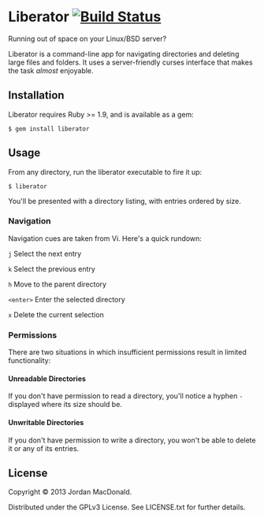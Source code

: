 # Liberator [![Build Status](https://travis-ci.org/jmacdonald/liberator.png)](https://travis-ci.org/jmacdonald/liberator)

Running out of space on your Linux/BSD server?

Liberator is a command-line app for navigating directories and deleting large files and folders. It uses a server-friendly curses interface that makes the task _almost_ enjoyable.

## Installation

Liberator requires Ruby >= 1.9, and is available as a gem:

```
$ gem install liberator
```

## Usage

From any directory, run the liberator executable to fire it up:

```
$ liberator
```

You'll be presented with a directory listing, with entries ordered by size.

### Navigation

Navigation cues are taken from Vi. Here's a quick rundown:

`j` Select the next entry

`k` Select the previous entry

`h` Move to the parent directory

`<enter>` Enter the selected directory

`x` Delete the current selection

### Permissions

There are two situations in which insufficient permissions result in limited functionality:

#### Unreadable Directories

If you don't have permission to read a directory, you'll notice a hyphen `-` displayed where its size should be.

#### Unwritable Directories

If you don't have permission to write a directory, you won't be able to delete it or any of its entries.

## License
Copyright &copy; 2013 Jordan MacDonald.

Distributed under the GPLv3 License. See LICENSE.txt for further details.
